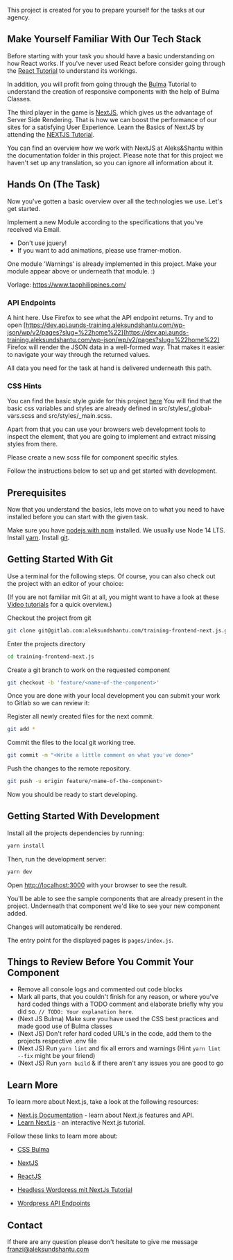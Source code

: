 This project is created for you to prepare yourself for the tasks at our agency.


## Make Yourself Familiar With Our Tech Stack

Before starting with your task you should have a basic understanding on how React works.
If you've never used React before consider going through the [React Tutorial](https://reactjs.org/tutorial/tutorial.html)
to understand its workings.

In addition, you will profit from going through the [Bulma](https://bulma.io/videos/) Tutorial to understand the creation
of responsive components with the help of Bulma Classes.

The third player in the game is [NextJS](https://nextjs.org/docs/getting-started), which gives us the advantage of 
Server Side Rendering. That is how we can boost the performance of our sites for a satisfying User Experience.
Learn the Basics of NextJS by attending the [NEXTJS Tutorial](https://nextjs.org/learn/basics/create-nextjs-app).

You can find an overview how we work with NextJS at Aleks&Shantu within the documentation folder in this project.
Please note that for this project we haven't set up any translation, so you can ignore all information about it.


## Hands On (The Task)

Now you've gotten a basic overview over all the technologies we use. Let's get started.

Implement a new Module according to the specifications that you've received via Email.

* Don't use jquery! 
* If you want to add animations, please use framer-motion.

One module 'Warnings' is already implemented in this project. 
Make your module appear above or underneath that module. :)


Vorlage: https://www.taophilippines.com/


### API Endpoints

A hint here. 
Use Firefox to see what the API endpoint returns. Try and to open
[https://dev.api.aunds-training.aleksundshantu.com/wp-json/wp/v2/pages?slug=%22home%22](https://dev.api.aunds-training.aleksundshantu.com/wp-json/wp/v2/pages?slug=%22home%22)
Firefox will render the JSON data in a well-formed way. That makes it easier to navigate your way through the returned values.

All data you need for the task at hand is delivered underneath this path.


### CSS Hints

You can find the basic style guide for this project [here](https://xd.adobe.com/view/65258278-9438-4dae-8849-fbef23e47499-3076/specs/)
You will find that the basic css variables and styles are already defined in src/styles/_global-vars.scss and src/styles/_main.scss.

Apart from that you can use your browsers web development tools to inspect the element, that you are going to implement and extract missing styles from there.

Please create a new scss file for component specific styles.

Follow the instructions below to set up and get started with development.


## Prerequisites

Now that you understand the basics, lets move on to what you need to have installed before you can start with the given task.

Make sure you have [nodejs with npm](https://nodejs.org/en/download/) installed. We usually use Node 14 LTS.
Install [yarn](https://classic.yarnpkg.com/en/docs/install).
Install [git](https://git-scm.com/book/en/v2/Getting-Started-Installing-Git).


## Getting Started With Git

Use a terminal for the following steps. Of course, you can also check out the project with an editor of your choice:

(If you are not familiar mit Git at all, you might want to have a look at these [Video tutorials](https://git-scm.com/videos) for a quick overview.)


Checkout the project from git
`````bash
git clone git@gitlab.com:aleksundshantu.com/training-frontend-next.js.git
`````

Enter the projects directory
`````bash
cd training-frontend-next.js
`````

Create a git branch to work on the requested component
`````bash
git checkout -b 'feature/<name-of-the-component>'
`````

Once you are done with your local development you can submit your work to Gitlab so we can review it:

Register all newly created files for the next commit.
`````bash
git add *
`````

Commit the files to the local git working tree.
`````bash
git commit -m "<Write a little comment on what you've done>"
`````

Push the changes to the remote repository.
`````bash
git push -u origin feature/<name-of-the-component>
`````

Now you should be ready to start developing.


## Getting Started With Development

Install all the projects dependencies by running:

`````bash
yarn install
`````

Then, run the development server:

```bash
yarn dev
```

Open [http://localhost:3000](http://localhost:3000) with your browser to see the result.

You'll be able to see the sample components that are already present in the project.
Underneath that component we'd like to see your new component added.

Changes will automatically be rendered.

The entry point for the displayed pages is `pages/index.js`.


## Things to Review Before You Commit Your Component

* Remove all console logs and commented out code blocks
* Mark all parts, that you couldn't finish for any reason, or where you've hard coded things with a TODO comment and elaborate briefly why you did so.
`// TODO: Your explanation here`.
* (Next JS Bulma) Make sure you have used the CSS best practices and made good use of Bulma classes
* (Next JS) Don't refer hard coded URL's in the code, add them to the projects respective .env file
* (Next JS) Run `yarn lint` and fix all errors and warnings (Hint `yarn lint --fix` might be your friend)
* (Next JS) Run `yarn build` & if there aren't any issues you are good to go


## Learn More


To learn more about Next.js, take a look at the following resources:

- [Next.js Documentation](https://nextjs.org/docs) - learn about Next.js features and API.
- [Learn Next.js](https://nextjs.org/learn) - an interactive Next.js tutorial.


Follow these links to learn more about:
- [CSS Bulma](https://bulma.io/documentation/)
- [NextJS](https://nextjs.org/docs/getting-started)
- [ReactJS](https://reactjs.org/docs/getting-started.html)

- [Headless Wordpress mit NextJs Tutorial](https://academind.com/tutorials/nextjs-wordpress-headless-cms)
- [Wordpress API Endpoints](https://developer.wordpress.org/rest-api/reference/)


## Contact

If there are any question please don't hesitate to give me message franzi@aleksundshantu.com



